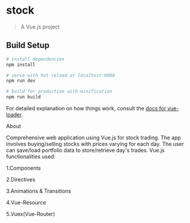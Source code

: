 # stock

> A Vue.js project

## Build Setup

``` bash
# install dependencies
npm install

# serve with hot reload at localhost:8080
npm run dev

# build for production with minification
npm run build
```

For detailed explanation on how things work, consult the [docs for vue-loader](http://vuejs.github.io/vue-loader).

About

Comprehensive web application using Vue.js for stock trading. The app involves buying/selling stocks with prices varying for each day. The user can save/load portfolio data to store/retrieve day's trades. Vue.js functionalities used:

1.Components

2.Directives

3.Animations & Transitions

4.Vue-Resource

5.Vuex(Vue-Router)
